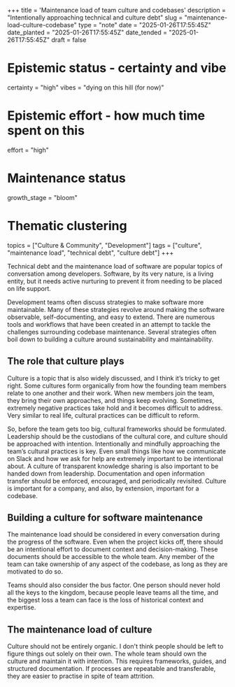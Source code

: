+++
title = 'Maintenance load of team culture and codebases'
description = "Intentionally approaching technical and culture debt"
slug = "maintenance-load-culture-codebase"
type = "note"
date = "2025-01-26T17:55:45Z"
date_planted = "2025-01-26T17:55:45Z"
date_tended = "2025-01-26T17:55:45Z"
draft = false
# Epistemic status - certainty and vibe
certainty = "high"
vibes = "dying on this hill (for now)"
# Epistemic effort - how much time spent on this
effort = "high"
# Maintenance status
growth_stage = "bloom"
# Thematic clustering
topics = ["Culture & Community", "Development"]
tags = ["culture", "maintenance load", "technical debt", "culture debt"]
+++

Technical debt and the maintenance load of software are popular topics of conversation among developers. Software, by its very nature, is a living entity, but it needs active nurturing to prevent it from needing to be placed on life support.

Development teams often discuss strategies to make software more maintainable. Many of these strategies revolve around making the software observable, self-documenting, and easy to extend. There are numerous tools and workflows that have been created in an attempt to tackle the challenges surrounding codebase maintenance. Several strategies often boil down to building a culture around sustainability and maintainability.

## The role that culture plays

Culture is a topic that is also widely discussed, and I think it’s tricky to get right. Some cultures form organically from how the founding team members relate to one another and their work. When new members join the team, they bring their own approaches, and things keep evolving. Sometimes, extremely negative practices take hold and it becomes difficult to address. Very similar to real life, cultural practices can be difficult to reform.

So, before the team gets too big, cultural frameworks should be formulated. Leadership should be the custodians of the cultural core, and culture should be approached with intention. Intentionally and mindfully approaching the team’s cultural practices is key. Even small things like how we communicate on Slack and how we ask for help are extremely important to be intentional about. A culture of transparent knowledge sharing is also important to be handed down from leadership. Documentation and open information transfer should be enforced, encouraged, and periodically revisited. Culture is important for a company, and also, by extension, important for a codebase.

## Building a culture for software maintenance

The maintenance load should be considered in every conversation during the progress of the software. Even when the project kicks off, there should be an intentional effort to document context and decision-making. These documents should be accessible to the whole team. Any member of the team can take ownership of any aspect of the codebase, as long as they are motivated to do so.

Teams should also consider the bus factor. One person should never hold all the keys to the kingdom, because people leave teams all the time, and the biggest loss a team can face is the loss of historical context and expertise.

## The maintenance load of culture

Culture should not be entirely organic. I don't think people should be left to figure things out solely on their own. The whole team should own the culture and maintain it with intention. This requires frameworks, guides, and structured documentation. If processes are repeatable and transferable, they are easier to practise in spite of team attrition.
